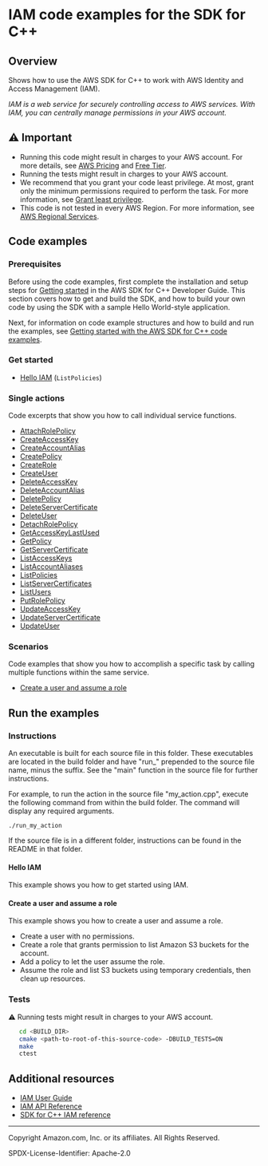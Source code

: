 # IAM code examples for the SDK for C++

## Overview

Shows how to use the AWS SDK for C++ to work with AWS Identity and Access Management (IAM).

<!--custom.overview.start-->
<!--custom.overview.end-->

_IAM is a web service for securely controlling access to AWS services. With IAM, you can centrally manage permissions in your AWS account._

## ⚠ Important

* Running this code might result in charges to your AWS account. For more details, see [AWS Pricing](https://aws.amazon.com/pricing/) and [Free Tier](https://aws.amazon.com/free/).
* Running the tests might result in charges to your AWS account.
* We recommend that you grant your code least privilege. At most, grant only the minimum permissions required to perform the task. For more information, see [Grant least privilege](https://docs.aws.amazon.com/IAM/latest/UserGuide/best-practices.html#grant-least-privilege).
* This code is not tested in every AWS Region. For more information, see [AWS Regional Services](https://aws.amazon.com/about-aws/global-infrastructure/regional-product-services).

<!--custom.important.start-->
<!--custom.important.end-->

## Code examples

### Prerequisites



Before using the code examples, first complete the installation and setup steps
for [Getting started](https://docs.aws.amazon.com/sdk-for-cpp/v1/developer-guide/getting-started.html) in the AWS SDK for
C++ Developer Guide.
This section covers how to get and build the SDK, and how to build your own code by using the SDK with a
sample Hello World-style application.

Next, for information on code example structures and how to build and run the examples, see [Getting started with the AWS SDK for C++ code examples](https://docs.aws.amazon.com/sdk-for-cpp/v1/developer-guide/getting-started-code-examples.html).


<!--custom.prerequisites.start-->
<!--custom.prerequisites.end-->

### Get started

- [Hello IAM](hello_iam/CMakeLists.txt#L4) (`ListPolicies`)


### Single actions

Code excerpts that show you how to call individual service functions.

- [AttachRolePolicy](attach_role_policy.cpp#L38)
- [CreateAccessKey](create_access_key.cpp#L35)
- [CreateAccountAlias](create_account_alias.cpp#L35)
- [CreatePolicy](create_policy.cpp#L43)
- [CreateRole](create_role.cpp#L35)
- [CreateUser](create_user.cpp#L40)
- [DeleteAccessKey](delete_access_key.cpp#L35)
- [DeleteAccountAlias](delete_account_alias.cpp#L35)
- [DeletePolicy](delete_policy.cpp#L38)
- [DeleteServerCertificate](delete_server_certificate.cpp#L34)
- [DeleteUser](delete_user.cpp#L42)
- [DetachRolePolicy](detach_role_policy.cpp#L41)
- [GetAccessKeyLastUsed](access_key_last_used.cpp#L36)
- [GetPolicy](get_policy.cpp#L36)
- [GetServerCertificate](get_server_certificate.cpp#L36)
- [ListAccessKeys](list_access_keys.cpp#L37)
- [ListAccountAliases](list_account_aliases.cpp#L36)
- [ListPolicies](list_policies.cpp#L35)
- [ListServerCertificates](list_server_certificates.cpp#L35)
- [ListUsers](list_users.cpp#L34)
- [PutRolePolicy](put_role_policy.cpp#L35)
- [UpdateAccessKey](update_access_key.cpp#L40)
- [UpdateServerCertificate](update_server_certificate.cpp#L35)
- [UpdateUser](update_user.cpp#L37)

### Scenarios

Code examples that show you how to accomplish a specific task by calling multiple
functions within the same service.

- [Create a user and assume a role](iam_create_user_assume_role_scenario.cpp)


<!--custom.examples.start-->
<!--custom.examples.end-->

## Run the examples

### Instructions

An executable is built for each source file in this folder. These executables are located in the build folder and have
"run_" prepended to the source file name, minus the suffix. See the "main" function in the source file for further instructions.

For example, to run the action in the source file "my_action.cpp", execute the following command from within the build folder. The command
will display any required arguments.

```
./run_my_action
```

If the source file is in a different folder, instructions can be found in the README in that
folder.

<!--custom.instructions.start-->
<!--custom.instructions.end-->

#### Hello IAM

This example shows you how to get started using IAM.



#### Create a user and assume a role

This example shows you how to create a user and assume a role. 

- Create a user with no permissions.
- Create a role that grants permission to list Amazon S3 buckets for the account.
- Add a policy to let the user assume the role.
- Assume the role and list S3 buckets using temporary credentials, then clean up resources.

<!--custom.scenario_prereqs.iam_Scenario_CreateUserAssumeRole.start-->
<!--custom.scenario_prereqs.iam_Scenario_CreateUserAssumeRole.end-->


<!--custom.scenarios.iam_Scenario_CreateUserAssumeRole.start-->
<!--custom.scenarios.iam_Scenario_CreateUserAssumeRole.end-->

### Tests

⚠ Running tests might result in charges to your AWS account.



```sh
   cd <BUILD_DIR>
   cmake <path-to-root-of-this-source-code> -DBUILD_TESTS=ON
   make
   ctest
```


<!--custom.tests.start-->
<!--custom.tests.end-->

## Additional resources

- [IAM User Guide](https://docs.aws.amazon.com/IAM/latest/UserGuide/introduction.html)
- [IAM API Reference](https://docs.aws.amazon.com/IAM/latest/APIReference/welcome.html)
- [SDK for C++ IAM reference](https://sdk.amazonaws.com/cpp/api/LATEST/aws-cpp-sdk-iam/html/annotated.html)

<!--custom.resources.start-->
<!--custom.resources.end-->

---

Copyright Amazon.com, Inc. or its affiliates. All Rights Reserved.

SPDX-License-Identifier: Apache-2.0